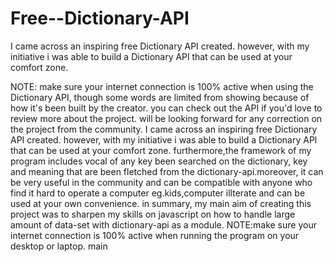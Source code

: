# Free--Dictionary-API
I came across an inspiring free Dictionary API created. however, with my initiative i was able to build a Dictionary APl that can be used at your comfort zone. 

NOTE: make sure your internet connection is 100% active when using the Dictionary API, though some words are limited from showing because of how it's been built by the creator.
you can check out the API if you'd love to review more about the project. will be looking forward for any correction on the project from the community.
I came across an inspiring free Dictionary API created. however, with my initiative i was able to build a Dictionary APl that can be used at your comfort zone.
furthermore,the framework of my program includes vocal of any key been searched on the dictionary, key and meaning that are been fletched from the dictionary-api.moreover, it can be very useful in the community and can be compatible with anyone who find it hard to operate a computer eg.kids,computer illterate and can be used at your own 
convenience.
in summary, my main aim of creating this project was to sharpen my skills on javascript on how to handle large amount of data-set with dictionary-api as a module.
NOTE:make sure your internet connection is 100% active when running the program on your desktop or laptop.
 main
